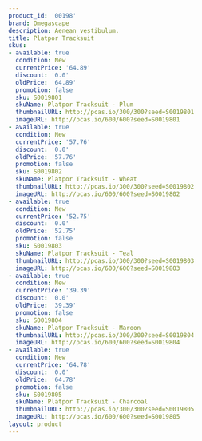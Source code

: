 ```yaml
---
product_id: '00198'
brand: Omegascape
description: Aenean vestibulum.
title: Platpor Tracksuit
skus:
- available: true
  condition: New
  currentPrice: '64.89'
  discount: '0.0'
  oldPrice: '64.89'
  promotion: false
  sku: S0019801
  skuName: Platpor Tracksuit - Plum
  thumbnailURL: http://pcas.io/300/300?seed=S0019801
  imageURL: http://pcas.io/600/600?seed=S0019801
- available: true
  condition: New
  currentPrice: '57.76'
  discount: '0.0'
  oldPrice: '57.76'
  promotion: false
  sku: S0019802
  skuName: Platpor Tracksuit - Wheat
  thumbnailURL: http://pcas.io/300/300?seed=S0019802
  imageURL: http://pcas.io/600/600?seed=S0019802
- available: true
  condition: New
  currentPrice: '52.75'
  discount: '0.0'
  oldPrice: '52.75'
  promotion: false
  sku: S0019803
  skuName: Platpor Tracksuit - Teal
  thumbnailURL: http://pcas.io/300/300?seed=S0019803
  imageURL: http://pcas.io/600/600?seed=S0019803
- available: true
  condition: New
  currentPrice: '39.39'
  discount: '0.0'
  oldPrice: '39.39'
  promotion: false
  sku: S0019804
  skuName: Platpor Tracksuit - Maroon
  thumbnailURL: http://pcas.io/300/300?seed=S0019804
  imageURL: http://pcas.io/600/600?seed=S0019804
- available: true
  condition: New
  currentPrice: '64.78'
  discount: '0.0'
  oldPrice: '64.78'
  promotion: false
  sku: S0019805
  skuName: Platpor Tracksuit - Charcoal
  thumbnailURL: http://pcas.io/300/300?seed=S0019805
  imageURL: http://pcas.io/600/600?seed=S0019805
layout: product
---
```

